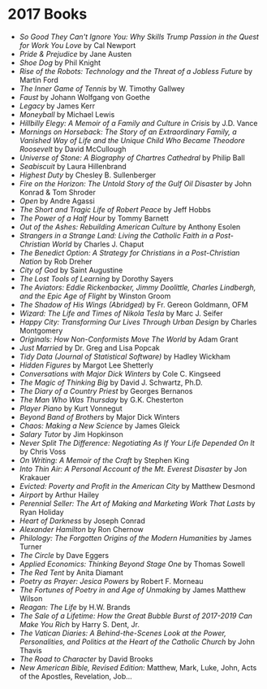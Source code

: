 # 2017 Books

- *So Good They Can't Ignore You: Why Skills Trump Passion in the Quest for Work You Love* by Cal Newport
- *Pride & Prejudice* by Jane Austen
- *Shoe Dog* by Phil Knight
- *Rise of the Robots: Technology and the Threat of a Jobless Future* by Martin Ford
- *The Inner Game of Tennis* by W. Timothy Gallwey
- *Faust* by Johann Wolfgang von Goethe
- *Legacy* by James Kerr
- *Moneyball* by Michael Lewis
- *Hillbilly Elegy: A Memoir of a Family and Culture in Crisis* by J.D. Vance
- *Mornings on Horseback: The Story of an Extraordinary Family, a Vanished Way of Life and the Unique Child Who Became Theodore Roosevelt* by David McCullough
- *Universe of Stone: A Biography of Chartres Cathedral* by Philip Ball
- *Seabiscuit* by Laura Hillenbrand
- *Highest Duty* by Chesley B. Sullenberger
- *Fire on the Horizon: The Untold Story of the Gulf Oil Disaster* by John Konrad & Tom Shroder
- *Open* by Andre Agassi
- *The Short and Tragic Life of Robert Peace* by Jeff Hobbs
- *The Power of a Half Hour* by Tommy Barnett
- *Out of the Ashes: Rebuilding American Culture* by Anthony Esolen
- *Strangers in a Strange Land: Living the Catholic Faith in a Post-Christian World* by Charles J. Chaput
- *The Benedict Option: A Strategy for Christians in a Post-Christian Nation* by Rob Dreher
- *City of God* by Saint Augustine
- *The Lost Tools of Learning* by Dorothy Sayers
- *The Aviators: Eddie Rickenbacker, Jimmy Doolittle, Charles Lindbergh, and the Epic Age of Flight* by Winston Groom
- *The Shadow of His Wings (Abridged)* by Fr. Gereon Goldmann,  OFM
- *Wizard: The Life and Times of Nikola Tesla* by Marc J. Seifer
- *Happy City: Transforming Our Lives Through Urban Design* by Charles Montgomery 
- *Originals: How Non-Conformists Move The World* by Adam Grant
- *Just Married* by Dr. Greg and Lisa Popcak
- *Tidy Data (Journal of Statistical Software)* by Hadley Wickham
- *Hidden Figures* by Margot Lee Shetterly
- *Conversations with Major Dick Winters* by Cole C. Kingseed
- *The Magic of Thinking Big* by David J. Schwartz, Ph.D.
- *The Diary of a Country Priest* by Georges Bernanos
- *The Man Who Was Thursday* by G.K. Chesterton
- *Player Piano* by Kurt Vonnegut
- *Beyond Band of Brothers* by Major Dick Winters
- *Chaos: Making a New Science* by James Gleick
- *Salary Tutor* by Jim Hopkinson
- *Never Split The Difference: Negotiating As If Your Life Depended On It* by Chris Voss
- *On Writing: A Memoir of the Craft* by Stephen King
- *Into Thin Air: A Personal Account of the Mt. Everest Disaster* by Jon Krakauer
- *Evicted: Poverty and Profit in the American City* by Matthew Desmond
- *Airport* by Arthur Hailey
- *Perennial Seller: The Art of Making and Marketing Work That Lasts* by Ryan Holiday
- *Heart of Darkness* by Joseph Conrad
- *Alexander Hamilton* by Ron Chernow
- *Philology: The Forgotten Origins of the Modern Humanities* by James Turner
- *The Circle* by Dave Eggers
- *Applied Economics: Thinking Beyond Stage One* by Thomas Sowell
- *The Red Tent* by Anita Diamant
- *Poetry as Prayer: Jesica Powers* by Robert F. Morneau
- *The Fortunes of Poetry in and Age of Unmaking* by James Matthew Wilson
- *Reagan: The Life* by H.W. Brands
- *The Sale of a Lifetime: How the Great Bubble Burst of 2017-2019 Can Make You Rich* by Harry S. Dent, Jr.
- *The Vatican Diaries: A Behind-the-Scenes Look at the Power, Personalities, and Politics at the Heart of the Catholic Church* by John Thavis
- *The Road to Character* by David Brooks
- *New American Bible, Revised Edition:* Matthew, Mark, Luke, John, Acts of the Apostles, Revelation, Job...
